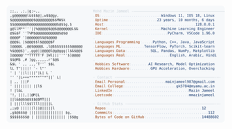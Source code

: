 <picture>
  <source srcset="https://raw.githubusercontent.com/mmazinjameel/mmazinjameel/main/dark_mode.svg?v=1757621349" media="(prefers-color-scheme: dark)">
  <img src="https://raw.githubusercontent.com/mmazinjameel/mmazinjameel/main/light_mode.svg?v=1757621349">
</picture>
